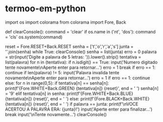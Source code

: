 # termoo-em-python
import os
import colorama
from colorama import Fore, Back


def clearConsole():
    command = 'clear'
    if os.name in ('nt', 'dos'):
        command = 'cls'
    os.system(command)


reset = Fore.RESET+Back.RESET
senha = ['t','o','r','a','s']
junta = ''.join(senha)
while True:
    clearConsole()
    senha = list(junta)
    erro = 0
    palavra = str(input('Digite a palavra de 5 letras: ')).lower().strip()
    tentativa = list(palavra)
    for n in (tentativa):
        if n.isdigit() == True:
            input('Numero digitado tente novamente\nAperte enter para retornar...')
            erro = 1
            break
    if erro == 1:
        continue
    if len(palavra) != 5:
        input('Palavra invalida tente novamente\nAperte enter para retornar...')
        erro = 1
    if erro == 1:
        continue
    else:
        for n in range(0,5):
            if tentativa[n] == senha[n]:
                print(f'{Fore.WHITE+Back.GREEN} {tentativa[n]} {reset}', end = ' ')
                senha[n] = '9'
            elif tentativa[n] in senha:
                print(f'{Fore.WHITE+Back.BLUE} {tentativa[n]} {reset}', end = ' ')
            else:
                print(f'{Fore.BLACK+Back.WHITE} {tentativa[n]} {reset}', end = ' ')
    if palavra == junta:
        print(f'\nVOCE ACERTOU A PALAVRA ERA: {junta}!')
        input('Aperte enter para finalizar...')
        break
    input('\nTente novamente...')
clearConsole()
